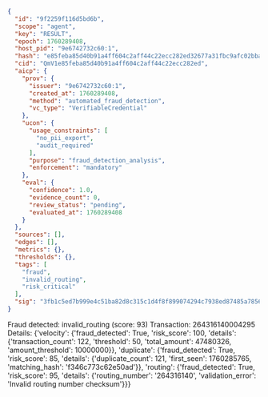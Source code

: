```json
{
  "id": "9f2259f116d5bd6b",
  "scope": "agent",
  "key": "RESULT",
  "epoch": 1760289408,
  "host_pid": "9e6742732c60:1",
  "hash": "e85feba85d40b91a4ff604c2aff44c22ecc282ed32677a31fbc9afc02bbae79e",
  "cid": "QmV1e85feba85d40b91a4ff604c2aff44c22ecc282ed",
  "aicp": {
    "prov": {
      "issuer": "9e6742732c60:1",
      "created_at": 1760289408,
      "method": "automated_fraud_detection",
      "vc_type": "VerifiableCredential"
    },
    "ucon": {
      "usage_constraints": [
        "no_pii_export",
        "audit_required"
      ],
      "purpose": "fraud_detection_analysis",
      "enforcement": "mandatory"
    },
    "eval": {
      "confidence": 1.0,
      "evidence_count": 0,
      "review_status": "pending",
      "evaluated_at": 1760289408
    }
  },
  "sources": [],
  "edges": [],
  "metrics": {},
  "thresholds": {},
  "tags": [
    "fraud",
    "invalid_routing",
    "risk_critical"
  ],
  "sig": "3fb1c5ed7b999e4c51ba82d8c315c1d4f8f899074294c7938ed87485a78567c9"
}
```

Fraud detected: invalid_routing (score: 93)
Transaction: 264316140004295
Details: {'velocity': {'fraud_detected': True, 'risk_score': 100, 'details': {'transaction_count': 122, 'threshold': 50, 'total_amount': 47480326, 'amount_threshold': 10000000}}, 'duplicate': {'fraud_detected': True, 'risk_score': 85, 'details': {'duplicate_count': 121, 'first_seen': 1760285765, 'matching_hash': 'f346c773c62e50ad'}}, 'routing': {'fraud_detected': True, 'risk_score': 95, 'details': {'routing_number': '264316140', 'validation_error': 'Invalid routing number checksum'}}}